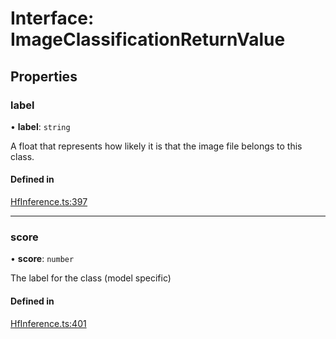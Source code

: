 # Interface: ImageClassificationReturnValue

## Properties

### label

• **label**: `string`

A float that represents how likely it is that the image file belongs to this class.

#### Defined in

[HfInference.ts:397](https://github.com/huggingface/huggingface.js/blob/main/packages/inference/src/HfInference.ts#L397)

___

### score

• **score**: `number`

The label for the class (model specific)

#### Defined in

[HfInference.ts:401](https://github.com/huggingface/huggingface.js/blob/main/packages/inference/src/HfInference.ts#L401)
